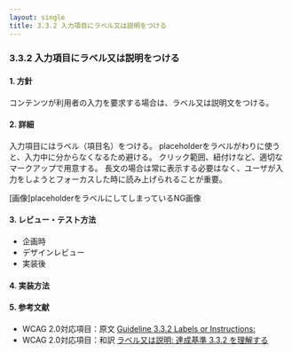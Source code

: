 ```yaml
---
layout: single
title: 3.3.2 入力項目にラベル又は説明をつける
---
```


### 3.3.2 入力項目にラベル又は説明をつける

#### 1. 方針

コンテンツが利用者の入力を要求する場合は、ラベル又は説明文をつける。

#### 2. 詳細

入力項目にはラベル（項目名）をつける。
placeholderをラベルがわりに使うと、入力中に分からなくなるため避ける。
クリック範囲、紐付けなど、適切なマークアップで用意する。 長文の場合は常に表示する必要はなく、ユーザが入力をしようとフォーカスした時に読み上げられることが重要。

[画像]placeholderをラベルにしてしまっているNG画像

#### 3. レビュー・テスト方法

- 企画時
- デザインレビュー
- 実装後

#### 4. 実装方法

#### 5. 参考文献

- WCAG 2.0対応項目：原文 [Guideline 3.3.2 Labels or Instructions:](https://www.w3.org/TR/UNDERSTANDING-WCAG20/minimize-error-cues.html)
- WCAG 2.0対応項目：和訳 [ラベル又は説明: 達成基準 3.3.2 を理解する](https://waic.jp/docs/UNDERSTANDING-WCAG20/minimize-error-cues.html)
